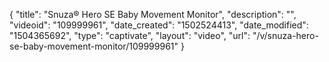 {
    "title": "Snuza&reg; Hero SE Baby Movement Monitor",
    "description": "",
    "videoid": "109999961",
    "date_created": "1502524413",
    "date_modified": "1504365692",
    "type": "captivate",
    "layout": "video",
    "url": "\/v\/snuza-hero-se-baby-movement-monitor\/109999961"
}